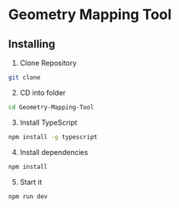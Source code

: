 # Geometry Mapping Tool

## Installing

1. Clone Repository

```bash
git clone
```

2. CD into folder

```bash
cd Geometry-Mapping-Tool
```

3. Install TypeScript

```bash
npm install -g typescript
```

4. Install dependencies

```bash
npm install
```

5. Start it

```bash
npm run dev
```
